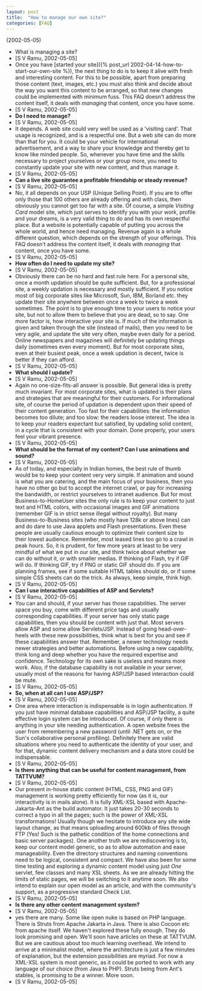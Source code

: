 ```yaml
---
layout: post
title:  "How to manage our own site?"
categories: [FAQ]
---
```


(2002-05-05)

*   What is managing a site?
*   \[S V Ramu, 2002-05-05]
*   Once you have [started your site]({% post_url 2002-04-14-how-to-start-our-own-site %}), the next thing to do is to keep it alive with fresh and interesting content. For this to be possible, apart from preparing those content (text, images, etc.) you must also think and decide about the way you want this content to be arranged, so that new changes could be implemented with minimum fuss. This FAQ doesn't address the content itself, it deals with *managing* that content, once you have some.
*   \[S V Ramu, 2002-05-05]
*   **Do I need to manage?**
*   \[S V Ramu, 2002-05-05]
*   It depends. A web site could very well be used as a 'visiting card'. That usage is recognized, and is a respectful one. But a web site can do more than that for you. It could be your vehicle for international advertisement, and a way to share your knowledge and thereby get to know like minded people. So, whenever you have time and the skills necessary to project yourselves or your group more, you need to constantly update your site with new content, and thus manage it.
*   \[S V Ramu, 2002-05-05]
*   **Can a live site guarantee a profitable friendship or steady revenue?**
*   \[S V Ramu, 2002-05-05]
*   No, it all depends on your USP (Unique Selling Point). If you are to offer only those that 100 others are already offering and with class, then obviously you cannot get too far with a site. Of course, a simple *Visiting Card* model site, which just serves to identify you with your work, profile and your dreams, is a very valid thing to do and has its own respectful place. But a website is potentially capable of putting you across the whole world, and hence need managing. Revenue again is a whole different question, which depends on the strength of your offerings. This FAQ doesn't address the content itself, it deals with *managing* that content, once you have some.
*   \[S V Ramu, 2002-05-05]
*   **How often do I need to update my site?**
*   \[S V Ramu, 2002-05-05]
*   Obviously there can be no hard and fast rule here. For a personal site, once a month updation should be quite sufficient. But, for a professional site, a weekly updation is necessary and mostly sufficient. If you notice most of big corporate sites like Microsoft, Sun, IBM, Borland etc. they update their site anywhere between once a week to twice a week sometimes. The point is to give enough time to your users to notice your site, but not to allow them to believe that you are dead, so to say. One more factor is, how interactive your site is. If much of the information is given and taken through the site (instead of mails), then you need to be very agile, and update the site very often, maybe even daily for a period. Online newspapers and magazines will definitely be updating things daily (sometimes even every moment). But for most corporate sites, even at their busiest peak, once a week updation is decent, twice is better if they can afford.
*   \[S V Ramu, 2002-05-05]
*   **What should I update?**
*   \[S V Ramu, 2002-05-05]
*   Again no one-size-fits-all answer is possible. But general idea is pretty much invariant. For most corporate sites, what is updated is their plans and strategies that are meaningful for their customers. For informational site, of course the period of updation is dependent upon their speed of their content generation. Too fast for their capabilities: the information becomes too dilute; and too slow: the readers loose interest. The idea is to keep your readers expectant but satisfied, by updating solid content, in a cycle that is consistent with your domain. Done properly, your users feel your vibrant presence.
*   \[S V Ramu, 2002-05-05]
*   **What should be the format of my content? Can I use animations and sound?**
*   \[S V Ramu, 2002-05-05]
*   As of today, and especially in Indian homes, the best rule of thumb would be to keep your content very very simple. If animation and sound is what you are catering, and the main focus of your business, then you have no other go but to accept the internet crawl, or pay for increasing the bandwidth, or restrict yourselves to intranet audience. But for most Business-to-HomeUser sites the only rule is to keep your content to just text and HTML colors, with occasional images and GIF animations (remember GIF is in strict sense illegal without royalty). But many Business-to-Business sites (who mostly have 128k or above lines) can and do dare to use Java applets and Flash presentations. Even these people are usually cautious enough to optimize their content size to their lowest audience. Remember, most leased lines too go to a crawl in peak hours. So, it is prudent, for few more years at least to be very mindful of what we put in our site, and think twice about whether we can do without it, or with smaller medias. If thinking of Flash, try if GIF will do. If thinking GIF, try if PNG or static GIF should do. If you are planning frames, see if some suitable HTML tables should do, or if some simple CSS sheets can do the trick. As always, keep simple, think high.
*   \[S V Ramu, 2002-05-05]
*   **Can I use interactive capabilities of ASP and Servlets?**
*   \[S V Ramu, 2002-05-05]
*   You can and should, if your server has those capabilities. The server space you buy, come with different price tags and usually corresponding capabilities. If your server has only static page capabilities, then you should be content with just that. Most servers allow ASP and some allow Servlets/JSP. Instead of going head-over-heels with these new possibilities, think what is best for you and see if these capabilities answer that. Remember, a newer technology needs newer strategies and better automations. Before using a new capability, think long and deep whether you have the required expertise and confidence. Technology for its own sake is useless and means more work. Also, if the database capability is not available in your server, usually most of the reasons for having ASP/JSP based interaction could be mute.
*   \[S V Ramu, 2002-05-05]
*   **So, when at all can I use ASP/JSP?**
*   \[S V Ramu, 2002-05-05]
*   One area where interaction is indispensable is in login authentication. If you just have minimal database capabilities and ASP/JSP facility, a quite effective login system can be introduced. Of course, if only there is anything in your site needing authentication. A open website frees the user from remembering a new password (until .NET gets on, or the Sun's collaborative personal profiling). Definitely there are valid situations where you need to authenticate the identity of your user, and for that, dynamic content delivery mechanism and a data store could be indispensable.
*   \[S V Ramu, 2002-05-05]
*   **Is there anything that can be useful for content management, from TATTVUM?**
*   \[S V Ramu, 2002-05-05]
*   Our present in-house static content (HTML, CSS, PNG and GIF) management is working pretty efficiently for now (as it is, our interactivity is in mails alone). It is fully XML-XSL based with Apache-Jakarta-Ant as the build automator. It just takes 20-30 seconds to correct a typo in all the pages; such is the power of XML-XSL transformations! Usually though we hesitate to introduce any site wide layout change, as that means uploading around 600kb of files through FTP (Yes! Such is the pathetic condition of the home connections and basic server packages). One another truth we are rediscovering is to, keep our content model generic, so as to allow automation and ease manageability. Even the directory structures and naming conventions need to be logical, consistent and compact. We have also been for some time testing and exploring a dynamic content model using just *One* servlet, few classes and many XSL sheets. As we are already hitting the limits of static pages, we will be switching to it anytime soon. We also intend to explain our open model as an article, and with the community's support, as a progressive standard Check List.
*   \[S V Ramu, 2002-05-05]
*   **Is there any other content management system?**
*   \[S V Ramu, 2002-05-05]
*   yes there are many. Some like open nuke is based on PHP language. There is Struts from Apache Jakarta in Java. There is also Cocoon etc from apache itself. We haven't explored these fully enough. They do look promising and open. We'll soon have articles on these at TATTVUM. But we are cautious about too much learning overhead. We intend to arrive at a minimalist model, where the architecture is just a few minutes of explanation, but the extension possibilities are myriad. For now a XML-XSL system is most generic, as it could be ported to work with any language of our choice (from Java to PHP). Struts being from Ant's stables, is promising to be a winner. More soon.
*   \[S V Ramu, 2002-05-05]

